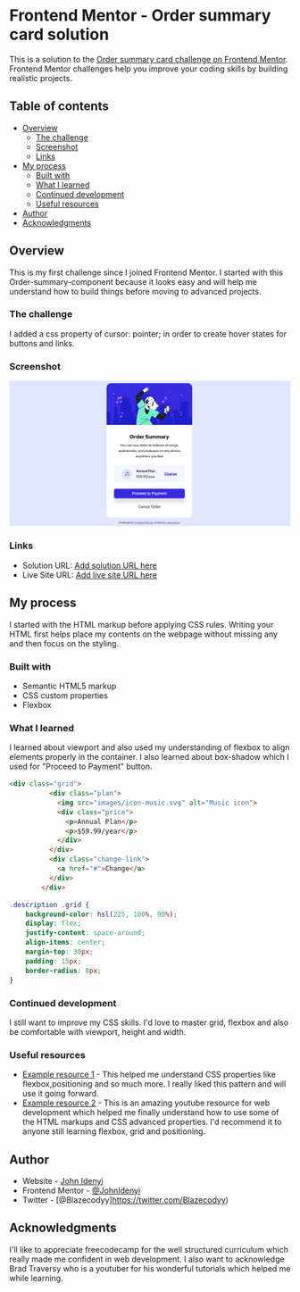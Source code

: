 # Frontend Mentor - Order summary card solution

This is a solution to the [Order summary card challenge on Frontend Mentor](https://www.frontendmentor.io/challenges/order-summary-component-QlPmajDUj). Frontend Mentor challenges help you improve your coding skills by building realistic projects. 

## Table of contents

- [Overview](#overview)
  - [The challenge](#the-challenge)
  - [Screenshot](#screenshot)
  - [Links](#links)
- [My process](#my-process)
  - [Built with](#built-with)
  - [What I learned](#what-i-learned)
  - [Continued development](#continued-development)
  - [Useful resources](#useful-resources)
- [Author](#author)
- [Acknowledgments](#acknowledgments)

## Overview
This is my first challenge since I joined Frontend Mentor. I started with this Order-summary-component because it looks easy and will help me understand how to build things before moving to advanced projects.

### The challenge

I added a css property of cursor: pointer; in order to create hover states for buttons and links.

### Screenshot

![](./images/screenshot.jpg)

### Links

- Solution URL: [Add solution URL here](https://github.com/JohnIdenyi/order-summary-component/)
- Live Site URL: [Add live site URL here](https://order-summary-component-project.netlify.app/)

## My process
  I started with the HTML markup before applying CSS rules. Writing your HTML first helps place my contents on the webpage without missing any and then focus on the styling.
### Built with

- Semantic HTML5 markup
- CSS custom properties
- Flexbox

### What I learned

I learned about viewport and also used my understanding of flexbox to align elements properly in the container. I also learned about box-shadow which I used for "Proceed to Payment" button.

```html
<div class="grid">
          <div class="plan">
            <img src="images/icon-music.svg" alt="Music icon">
            <div class="price">
              <p>Annual Plan</p>
              <p>$59.99/year</p>
            </div>
          </div>
          <div class="change-link">
            <a href="#">Change</a>
          </div>
        </div>
```
```css
.description .grid {
    background-color: hsl(225, 100%, 98%);
    display: flex;
    justify-content: space-around;
    align-items: center;
    margin-top: 30px;
    padding: 15px;
    border-radius: 8px;
} 
```

### Continued development

I still want to improve my CSS skills. I'd love to master grid, flexbox and also be comfortable with viewport, height and width.

### Useful resources

- [Example resource 1](https://www.freecodecamp.org/) - This helped me understand CSS properties like flexbox,positioning and so much more. I really liked this pattern and will use it going forward.
- [Example resource 2](https://www.youtube.com/c/TraversyMedia) - This is an amazing youtube resource for web development which helped me finally understand how to use some of the HTML markups and CSS advanced properties. I'd recommend it to anyone still learning flexbox, grid and positioning.

## Author

- Website - [John Idenyi](https://www.your-site.com)
- Frontend Mentor - [@JohnIdenyi](https://www.frontendmentor.io/profile/JohnIdenyi)
- Twitter - [@Blazecodyy]https://twitter.com/Blazecodyy)

## Acknowledgments

I'll like to appreciate freecodecamp for the well structured curriculum which really made me confident in web development. I also want to acknowledge Brad Traversy who is a youtuber for his wonderful tutorials which helped me while learning.